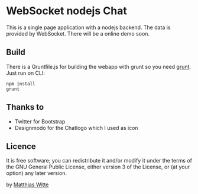 WebSocket nodejs Chat
=====================

This is a single page application with a nodejs backend. The data is provided by WebSocket. There will be a online demo
soon.

Build
-----

There is a Gruntfile.js for building the webapp with grunt so you need [grunt](http://gruntjs.com/). Just run on CLI:

	npm install
	grunt

Thanks to
---------

- Twitter for Bootstrap
- Designmodo for the Chatlogo which I used as icon

Licence
-------

It is free software; you can redistribute it and/or modify it under the terms of the GNU General Public License,
either version 3 of the License, or (at your option) any later version.

by [Matthias Witte](http://www.matthias-witte.net)